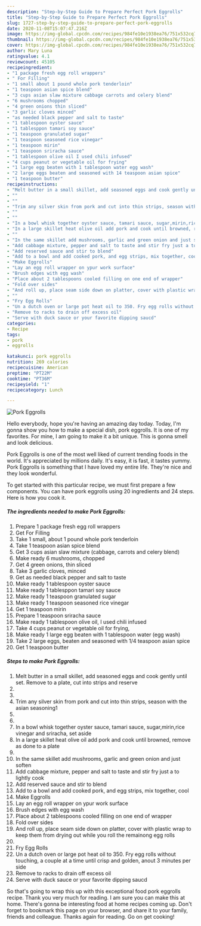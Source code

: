```yaml
---
description: "Step-by-Step Guide to Prepare Perfect Pork Eggrolls"
title: "Step-by-Step Guide to Prepare Perfect Pork Eggrolls"
slug: 1727-step-by-step-guide-to-prepare-perfect-pork-eggrolls
date: 2020-11-08T15:07:47.216Z
image: https://img-global.cpcdn.com/recipes/984fe10e1938ea76/751x532cq70/pork-eggrolls-recipe-main-photo.jpg
thumbnail: https://img-global.cpcdn.com/recipes/984fe10e1938ea76/751x532cq70/pork-eggrolls-recipe-main-photo.jpg
cover: https://img-global.cpcdn.com/recipes/984fe10e1938ea76/751x532cq70/pork-eggrolls-recipe-main-photo.jpg
author: Mary Luna
ratingvalue: 4.1
reviewcount: 45105
recipeingredient:
- "1 package fresh egg roll wrappers"
- " For Filling"
- "1 small about 1 pound whole pork tenderloin"
- "1 teaspoon asian spice blend"
- "3 cups asian slaw mixture cabbage carrots and celery blend"
- "6 mushrooms chopped"
- "4 green onions thin sliced"
- "3 garlic cloves minced"
- "as needed black pepper and salt to taste"
- "1 tablespoon oyster sauce"
- "1 tablesppon tamari soy sauce"
- "1 teaspoon granulated sugar"
- "1 teaspoon seasoned rice vinegar"
- "1 teaspoon mirin"
- "1 teaspoon sriracha sauce"
- "1 tablespoon olive oil I used chili infused"
- "4 cups peanut or vegetable oil for frying"
- "1 large egg beaten with 1 tablespoon water egg wash"
- "2 large eggs beaten and seasoned with 14 teaspoon asian spice"
- "1 teaspoon butter"
recipeinstructions:
- "Melt butter in a small skillet, add seasoned eggs and cook gently until set. Remove to a plate, cut into strips and reserve"
- ""
- ""
- "Trim any silver skin from pork and cut into thin strips, season with the asian seasoning1"
- ""
- ""
- "In a bowl whisk together oyster sauce, tamari sauce, sugar,mirin,rice vinegar and sriracha, set aside"
- "In a large skillet heat olive oil add pork and cook until browned, remove as done to a plate"
- ""
- "In the same skillet add mushrooms, garlic and green onion and just soften"
- "Add cabbage mixture, pepper and salt to taste and stir fry just a to lightly cook"
- "Add reserved sauce and stir to blend"
- "Add to a bowl and add cooked pork, and egg strips, mix together, cool"
- "Make Eggrolls"
- "Lay an egg roll wrapper on ypur work surface"
- "Brush edges with egg wash"
- "Place about 2 tablespoons cooled filling on one end of wrapper"
- "Fold over sides"
- "And roll up, place seam side down on platter, cover with plastic wrap to keep them from drying out while you roll the remainong egg rolls"
- ""
- "Fry Egg Rolls"
- "Un a dutch oven or large pot heat oil to 350. Fry egg rolls without touching, a couple at a time until crisp and golden, anout 3 minutes per side"
- "Remove to racks to drain off excess oil"
- "Serve with duck sauce or your favorite dipping saucd"
categories:
- Recipe
tags:
- pork
- eggrolls

katakunci: pork eggrolls 
nutrition: 269 calories
recipecuisine: American
preptime: "PT22M"
cooktime: "PT36M"
recipeyield: "1"
recipecategory: Lunch

---
```



![Pork Eggrolls](https://img-global.cpcdn.com/recipes/984fe10e1938ea76/751x532cq70/pork-eggrolls-recipe-main-photo.jpg)

Hello everybody, hope you're having an amazing day today. Today, I'm gonna show you how to make a special dish, pork eggrolls. It is one of my favorites. For mine, I am going to make it a bit unique. This is gonna smell and look delicious.

Pork Eggrolls is one of the most well liked of current trending foods in the world. It's appreciated by millions daily. It's easy, it is fast, it tastes yummy. Pork Eggrolls is something that I have loved my entire life. They're nice and they look wonderful.




To get started with this particular recipe, we must first prepare a few components. You can have pork eggrolls using 20 ingredients and 24 steps. Here is how you cook it.

<!--inarticleads1-->

##### The ingredients needed to make Pork Eggrolls:

1. Prepare 1 package fresh egg roll wrappers
1. Get  For Filling
1. Take 1 small, about 1 pound whole pork tenderloin
1. Take 1 teaspoon asian spice blend
1. Get 3 cups asian slaw mixture (cabbage, carrots and celery blend)
1. Make ready 6 mushrooms, chopped
1. Get 4 green onions, thin sliced
1. Take 3 garlic cloves, minced
1. Get as needed black pepper and salt to taste
1. Make ready 1 tablespoon oyster sauce
1. Make ready 1 tablesppon tamari soy sauce
1. Make ready 1 teaspoon granulated sugar
1. Make ready 1 teaspoon seasoned rice vinegar
1. Get 1 teaspoon mirin
1. Prepare 1 teaspoon sriracha sauce
1. Make ready 1 tablespoon olive oil, I used chili infused
1. Take 4 cups peanut or vegetable oil for frying,
1. Make ready 1 large egg beaten with 1 tablespoon water (egg wash)
1. Take 2 large eggs, beaten and seasoned with 1/4 teaspoon asian spice
1. Get 1 teaspoon butter




<!--inarticleads2-->

##### Steps to make Pork Eggrolls:

1. Melt butter in a small skillet, add seasoned eggs and cook gently until set. Remove to a plate, cut into strips and reserve
1. 
1. 
1. Trim any silver skin from pork and cut into thin strips, season with the asian seasoning1
1. 
1. 
1. In a bowl whisk together oyster sauce, tamari sauce, sugar,mirin,rice vinegar and sriracha, set aside
1. In a large skillet heat olive oil add pork and cook until browned, remove as done to a plate
1. 
1. In the same skillet add mushrooms, garlic and green onion and just soften
1. Add cabbage mixture, pepper and salt to taste and stir fry just a to lightly cook
1. Add reserved sauce and stir to blend
1. Add to a bowl and add cooked pork, and egg strips, mix together, cool
1. Make Eggrolls
1. Lay an egg roll wrapper on ypur work surface
1. Brush edges with egg wash
1. Place about 2 tablespoons cooled filling on one end of wrapper
1. Fold over sides
1. And roll up, place seam side down on platter, cover with plastic wrap to keep them from drying out while you roll the remainong egg rolls
1. 
1. Fry Egg Rolls
1. Un a dutch oven or large pot heat oil to 350. Fry egg rolls without touching, a couple at a time until crisp and golden, anout 3 minutes per side
1. Remove to racks to drain off excess oil
1. Serve with duck sauce or your favorite dipping saucd




So that's going to wrap this up with this exceptional food pork eggrolls recipe. Thank you very much for reading. I am sure you can make this at home. There's gonna be interesting food at home recipes coming up. Don't forget to bookmark this page on your browser, and share it to your family, friends and colleague. Thanks again for reading. Go on get cooking!

